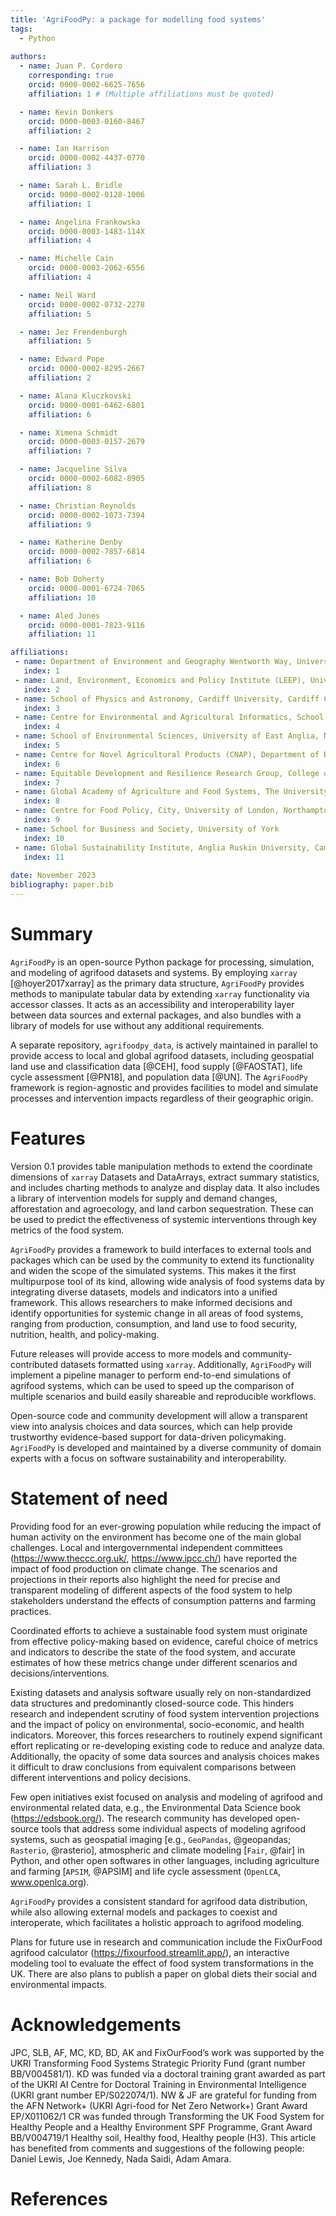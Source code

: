 ```yaml
---
title: 'AgriFoodPy: a package for modelling food systems'
tags:
  - Python
  
authors:
  - name: Juan P. Cordero
    corresponding: true
    orcid: 0000-0002-6625-7656
    affiliation: 1 # (Multiple affiliations must be quoted)

  - name: Kevin Donkers
    orcid: 0000-0003-0160-8467
    affiliation: 2

  - name: Ian Harrison
    orcid: 0000-0002-4437-0770
    affiliation: 3

  - name: Sarah L. Bridle
    orcid: 0000-0002-0128-1006
    affiliation: 1

  - name: Angelina Frankowska
    orcid: 0000-0003-1483-114X
    affiliation: 4

  - name: Michelle Cain
    orcid: 0000-0003-2062-6556
    affiliation: 4

  - name: Neil Ward
    orcid: 0000-0002-0732-2278
    affiliation: 5

  - name: Jez Frendenburgh
    affiliation: 5

  - name: Edward Pope
    orcid: 0000-0002-8295-2667
    affiliation: 2

  - name: Alana Kluczkovski
    orcid: 0000-0001-6462-6801
    affiliation: 6

  - name: Ximena Schmidt
    orcid: 0000-0003-0157-2679
    affiliation: 7

  - name: Jacqueline Silva
    orcid: 0000-0002-6082-8905
    affiliation: 8

  - name: Christian Reynolds
    orcid: 0000-0002-1073-7394
    affiliation: 9

  - name: Katherine Denby
    orcid: 0000-0002-7857-6814
    affiliation: 6

  - name: Bob Doherty
    orcid: 0000-0001-6724-7065
    affiliation: 10

  - name: Aled Jones
    orcid: 0000-0001-7823-9116
    affiliation: 11

affiliations:
 - name: Department of Environment and Geography Wentworth Way, University of York, Heslington, York, YO10 5NG, United Kingdom
   index: 1
 - name: Land, Environment, Economics and Policy Institute (LEEP), University of Exeter Business School, Exeter, United Kingdom
   index: 2
 - name: School of Physics and Astronomy, Cardiff University, Cardiff CF24 3AA, United Kingdom
   index: 3
 - name: Centre for Environmental and Agricultural Informatics, School of Water, Energy and Environment, Cranfield University, Cranfield MK43 0AL, United Kingdom
   index: 4
 - name: School of Environmental Sciences, University of East Anglia, Norwich, United Kingdom
   index: 5
 - name: Centre for Novel Agricultural Products (CNAP), Department of Biology, University of York, York, YO10 5DD, United Kingdom
   index: 6
 - name: Equitable Development and Resilience Research Group, College of Engineering, Design and Physical Science, Brunel University London, London, UB8 3PH, United Kingdom
   index: 7
 - name: Global Academy of Agriculture and Food Systems, The University of Edinburgh. Charnock Bradley Building, Easter Bush Campus, EH25 9RG.
   index: 8
 - name: Centre for Food Policy, City, University of London, Northampton Square, London, EC1V 0HB, United Kingdom
   index: 9
 - name: School for Business and Society, University of York
   index: 10
 - name: Global Sustainability Institute, Anglia Ruskin University, Cambridge CB1 1PT, United Kingdom
   index: 11
   
date: November 2023
bibliography: paper.bib
---
```


# Summary

<!-- What is this package -->
`AgriFoodPy` is an open-source Python package for processing, simulation,
and modeling of agrifood datasets and systems.
By employing `xarray` [@hoyer2017xarray] as the primary data structure, `AgriFoodPy`
provides methods to manipulate tabular data by extending `xarray` functionality
via accessor classes. It acts as an accessibility and interoperability
layer between data sources and external packages, and also bundles with a
library of models for use without any additional requirements. 

A separate repository, `agrifoodpy_data`, is actively maintained in parallel to
provide access to local and global agrifood datasets, including geospatial land
use and classification data [@CEH], food supply [@FAOSTAT], life cycle
assessment [@PN18], and population data [@UN]. The `AgriFoodPy` framework is
region-agnostic and provides facilities to model and simulate processes and
intervention impacts regardless of their geographic origin.

# Features

<!-- Current functionality -->
Version 0.1 provides table manipulation methods to extend the coordinate
dimensions of `xarray` Datasets and DataArrays, extract summary statistics, and
includes charting methods to analyze and display data.
It also includes a library of intervention models for supply and demand
changes, afforestation and agroecology, and land carbon sequestration. These can
be used to predict the effectiveness of systemic interventions through key
metrics of the food system.

<!-- External models and interoperability-->
`AgriFoodPy` provides a framework to build interfaces to external tools and
packages which can be used by the community to extend its functionality and
widen the scope of the simulated systems.
This makes it the first multipurpose tool of its kind, allowing wide analysis
of food systems data by integrating diverse datasets, models and
indicators into a unified framework. This allows researchers to make informed
decisions and identify opportunities for systemic change in all areas of food
systems, ranging from production, consumption, and land use to food security,
nutrition, health, and policy-making.

<!-- Future functionality -->
Future releases will provide access to more models and community-contributed
datasets formatted using `xarray`. Additionally, `AgriFoodPy` will implement a
pipeline manager to perform end-to-end simulations of agrifood systems, which
can be used to speed up the comparison of multiple scenarios and build easily
shareable and reproducible workflows.

<!-- Open source development and maintenance -->
Open-source code and community development will allow a transparent view into
analysis choices and data sources, which can help provide trustworthy
evidence-based support for data-driven policymaking. `AgriFoodPy` is developed and
maintained by a diverse community of domain experts with a focus on software
sustainability and interoperability.

# Statement of need

<!-- Background and main references -->
Providing food for an ever-growing population while reducing the impact of human
activity on the environment has become one of the main global challenges.
Local and intergovernmental independent committees
(https://www.theccc.org.uk/, https://www.ipcc.ch/) have reported the impact
of food production on climate change. The scenarios and projections in their
reports also highlight the need for precise and transparent modeling of
different aspects of the food system to help stakeholders understand the
effects of consumption patterns and farming practices.

<!-- Current needs and requirements -->
Coordinated efforts to achieve a sustainable food system must originate from
effective policy-making based on evidence, careful choice of metrics and
indicators to describe the state of the food system, and accurate estimates of
how these metrics change under different scenarios and decisions/interventions.

<!-- Challenges and problematics -->
Existing datasets and analysis software usually rely on non-standardized data
structures and predominantly closed-source code. This hinders research and
independent scrutiny of food system intervention projections and the impact of 
policy on environmental, socio-economic, and health indicators.
Moreover, this forces researchers to routinely expend significant effort
replicating or re-developing existing code to reduce and analyze data.
Additionally, the opacity of some data sources and analysis choices makes it
difficult to draw conclusions from equivalent comparisons between different
interventions and policy decisions.

<!-- What has been made -->
Few open initiatives exist focused on analysis and modeling of agrifood
and environmental related data, e.g., the Environmental Data Science book
(https://edsbook.org/).
The research community has developed open-source tools that address
some individual aspects of modeling agrifood systems, such as geospatial
imaging [e.g., `GeoPandas`, @geopandas; `Rasterio`, @rasterio], atmospheric
and climate modeling [`Fair`, @fair] in Python, and other open softwares in
other languages, including agriculture and farming [`APSIM`, @APSIM] and life
cycle assessment (`OpenLCA`, www.openlca.org).

<!-- How does this package connect with other packages and projects -->
`AgriFoodPy` provides a consistent standard for agrifood data distribution,
while also allowing external models and packages to coexist and interoperate,
which facilitates a holistic approach to agrifood modeling.

<!-- What projects are or will employ AgriFoodPy  -->
Plans for future use in research and communication include the FixOurFood
agrifood calculator (https://fixourfood.streamlit.app/), an interactive
modeling tool to evaluate the effect of food system transformations in the UK.
There are also plans to publish a paper on global diets their social and
environmental impacts. 

# Acknowledgements

JPC, SLB, AF, MC, KD, BD, AK and FixOurFood’s work was supported by the UKRI
Transforming Food Systems Strategic Priority Fund (grant number BB/V004581/1).
KD was funded via a doctoral training grant awarded as part of the UKRI AI
Centre for Doctoral Training in Environmental Intelligence (UKRI grant number
EP/S022074/1).
NW & JF are grateful for funding from the AFN Network+ (UKRI Agri-food for Net
Zero Network+) Grant Award EP/X011062/1
CR was funded through Transforming the UK Food System for Healthy People and a
Healthy Environment SPF Programme, Grant Award BB/V004719/1 Healthy soil,
Healthy food, Healthy people (H3).
This article has benefited from comments and suggestions of the following
people: Daniel Lewis, Joe Kennedy, Nada Saidi, Adam Amara.

# References
